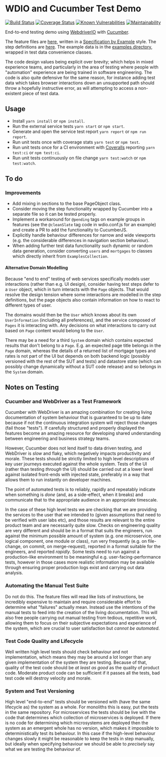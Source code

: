# WDIO and Cucumber Test Demo
[![Build Status](https://travis-ci.org/jimCresswell/sr2-nw-jim.svg?branch=master)](https://travis-ci.org/jimCresswell/sr2-nw-jim)
[![Coverage Status](https://coveralls.io/repos/github/jimCresswell/sr2-nw-jim/badge.svg?branch=master)](https://coveralls.io/github/jimCresswell/sr2-nw-jim?branch=master)
[![Known Vulnerabilities](https://snyk.io/test/github/jimCresswell/sr2-nw-jim/badge.svg?targetFile=package.json)](https://snyk.io/test/github/jimCresswell/sr2-nw-jim?targetFile=package.json)
[![Maintainability](https://api.codeclimate.com/v1/badges/72c356a84ab64c90c952/maintainability)](https://codeclimate.com/github/jimCresswell/sr2-nw-jim/maintainability)

End-to-end testing demo using [WebdriverIO](https://webdriver.io/) with [Cucumber](https://cucumber.io/).

The feature files are [here](src/features), written in a [Specification by Example](https://gojko.net/books/specification-by-example/) style. The step definitions are [here](src/steps). The example data is in the [examples directory](src/examples), wrapped in test data convenience classes.

The code design values being explicit over brevity; which helps in mixed experience teams, and particularly in the area of testing where people with "automation" experience are being trained in software engineering. The code is also quite defensive for the same reason, for instance adding test data which takes browser interactions down an unsupported path should throw a hopefully instructive error, as will attempting to access a non-existent piece of test data.

## Usage

 * Install `yarn install` or `npm install`.
 * Run the external service tests `yarn start` or `npm start`.
 * Generate and open the service test report `yarn report` or `npm run report`.
 * Run unit tests once with coverage stats `yarn test` or `npm test`.
 * Run unit tests once for a CI environment with [Coveralls](https://coveralls.io/) reporting `yarn test:ci` or `npm test:ci`.
 * Run unit tests continuously on file change `yarn test:watch` or `npm test:watch`.


## To do

### Improvements

  * Add mixing in sections to the base PageObject class.
  * Consider moving the step functionality wrapped by Cucumber into a separate file so it can be tested properly.
  * Implement a workaround for `@pending` tags on example groups in features (see the `@cleanSlate` tag code in wdio.conf.js for an example) and create a PR to add the functionality to CucumberJS.
  * Explicitly handle behaviour differences for narrow and wide viewports (e.g. the considerable differences in navigation section behaviour).
  * When adding further test data functionality such dynamic or random data generation, consider converting `users` and `mortgages` to classes which directly inherit from `ExamplesCollection`.

#### Alternative Domain Modelling

Because "end to end" testing of web services specifically models user interactions (rather than e.g. UI design), consider having test steps defer to a `User` object, which in turn interacts with the `Page` objects. That would resolve the design tension where some interactions are modelled in the step definitions, but the page objects also contain information on how to react to different types of user.

The domains would then be the `User` which knows about its own `UserInformation` (including all preferences), and the service composed of `Pages` it is interacting with. Any decisions on what interactions to carry out based on `Page` content would belong to the `User`.

There may be a need for a third `System` domain which contains expected results that don't belong to a `Page`. E.g. an expected page title belongs in the `Page` domain, whereas the details of a returned list of mortgage types and rates is not part of the UI but depends on both backend logic (possibly versioned with the rest of the SUT and tests) and datastore state (which can possibly change dynamically without a SUT code release) and so belongs in the `System` domain.


## Notes on Testing

### Cucumber and WebDriver as a Test Framework

Cucumber with WebDriver is an amazing combination for creating living documentation of system behaviour that is guaranteed to be up to date because if not the continuous integration system will reject those changes (fail those "tests"). If carefully structured and properly displayed the features become an amazing resource for developing shared understanding between engineering and business strategy teams.

However, Cucumber does not lend itself to data driven testing, and WebDriver is *slow* and flaky, which negatively impacts productivity and morale. These tests should be strictly limited to high level descriptions of key user journeys executed against the whole system. Tests of the UI (rather than testing _through_ the UI) should be carried out at a lower level against isolated front-ends with injected state, preferably in a way that allows them to run instantly on developer machines.

The point of automated tests is to reliably, rapidly and repeatably indicate when something is *done* (and, as a side-effect, when it breaks) and communicate that to the appropriate audience in an appropriate timescale.

In the case of these high level tests we are checking that we are providing the services to the user that we intended to (given assumptions that need to be verified with user labs etc), and those results are relevant to the entire product team and are necessarily quite slow. Checks on engineering quality are very different and should be in a format that suits the engineers, run against the minimum possible amount of system (e.g. one microservice, one logical component, one module or class), run very frequently (e.g. on file-change, on commit, on merge-request), reported in a format suitable for the engineers, and reported *rapidly*. Some tests need to run against a production-like environment to be meaningful e.g. user-facing-performance tests, however in those cases more realistic information may be available through ensuring proper production logs exist and carrying out data analysis.

### Automating the Manual Test Suite

Do not do this. The feature files will read like lists of instructions, be incredibly expensive to maintain and require considerable effort to determine what "failures" actually mean. Instead use the intentions of the manual tests to feed into the creation of the living documentation. This will also free people carrying out manual testing from tedious, repetitive work, allowing them to focus on their subjective expectations and experience of the system, which are crucial to user satisfaction but _cannot be automated_.

### Test Code Quality and Lifecycle

Well written high level tests should check behaviour and not implementation, which means they may be around a lot longer than any given implementation of the system they are testing. Because of that, quality of the test code should be _at least as good_ as the quality of product code. Moderate product code can be sufficient if it passes all the tests, bad test code will destroy velocity and morale.

### System and Test Versioning

High level "end-to-end" tests should be versioned with (have the same lifecycle as) the system as a whole. For monoliths this is easy, put the tests in the same repository. For microservices the tests should be live with the code that determines which collection of microservices is deployed. If there is no code for determining which microsystems are deployed then the system as an emergent whole has no version, which makes it impossible to deterministically test its behaviour. In this case if the high-level behaviour changes slowly it might be reasonable to keep the tests in step manually, but ideally when specifying behaviour we should be able to _precisely_ say what we are testing the behaviour of.
